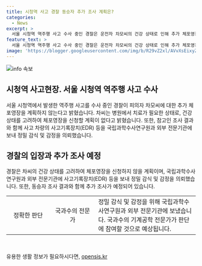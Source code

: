 ```yaml
---
title: 시청역 사고 경찰 동승자 추가 조사 계획은?
categories:
  - News
excerpt: >
  서울 시청역 역주행 사고 수사 중인 경찰은 운전자 차모씨의 건강 상태로 인해 추가 체포영장 계획이 없다고 밝혔다. 이에 대한 논란이 커지고 있으나 경찰은 판단은 법률적 요건에 따라 달라진다고 설명했다. 경찰은 사고 차량과 사고기록장치(EDR) 등을 국과수 및 외부 전문기관에 보내 정밀 감식·감정을 의뢰했으며, 동승자 조사 역시 추가로 진행될 예정이라고 밝혔다. (총 단어 수: 126)
feature_text: >
  서울 시청역 역주행 사고 수사 중인 경찰은 운전자 차모씨의 건강 상태로 인해 추가 체포영장 계획이 없다고 밝혔다. 이에 대한 논란이 커지고 있으나 경찰은 판단은 법률적 요건에 따라 달라진다고 설명했다. 경찰은 사고 차량과 사고기록장치(EDR) 등을 국과수 및 외부 전문기관에 보내 정밀 감식·감정을 의뢰했으며, 동승자 조사 역시 추가로 진행될 예정이라고 밝혔다. (총 단어 수: 126)
image: 'https://blogger.googleusercontent.com/img/b/R29vZ2xl/AVvXsEixyZcFfHzMRdzZMjFBmAUKJYCLCGyLL1o632UiGVXcaFdKo_bkvkuCioo0uUKlGfBVcT3P84aROyZIXSBEx3Aw5nCQ3pTgDom1WDC4m8eifvWiAmWEEVb4x6G_l8C0QH225ldMjyaFvpxGEBGNO37VmDTDMHGhJPq73UglMfDca1-0aw/s1600/blogspot.png'
---
```


<p><img src="https://blogger.googleusercontent.com/img/b/R29vZ2xl/AVvXsEixyZcFfHzMRdzZMjFBmAUKJYCLCGyLL1o632UiGVXcaFdKo_bkvkuCioo0uUKlGfBVcT3P84aROyZIXSBEx3Aw5nCQ3pTgDom1WDC4m8eifvWiAmWEEVb4x6G_l8C0QH225ldMjyaFvpxGEBGNO37VmDTDMHGhJPq73UglMfDca1-0aw/s1600/blogspot.png" alt="info 속보" /></p>

<h2 data-ke-size="size26">시청역 사고현장. 서울 시청역 역주행 사고 수사</h2>

<p data-ke-size="size16">서울 시청역에서 발생한 역주행 사고를 수사 중인 경찰이 피의자 차모씨에 대한 추가 체포영장을 계획하지 않는다고 밝혔습니다. 차씨는 병원에서 치료가 필요한 상태로, 건강 상태를 고려하여 체포영장을 신청할 계획이 없다고 밝혔습니다. 또한, 참고인 조사 결과와 함께 사고 차량의 사고기록장치(EDR) 등을 국립과학수사연구원과 외부 전문기관에 보내 정밀 감식 및 감정을 의뢰했습니다. </p>

<h2 data-ke-size="size26">경찰의 입장과 추가 조사 예정</h2>

<p data-ke-size="size16">경찰은 차씨의 건강 상태를 고려하여 체포영장을 신청하지 않을 계획이며, 국립과학수사연구원과 외부 전문기관에 사고기록장치(EDR) 등을 보내 정밀 감식 및 감정을 의뢰했습니다. 또한, 동승자 조사 결과와 함께 추가 조사가 예정되어 있습니다. </p>

<table>
   <colgroup>
   <col style="width: 23.0%">
   <col style="width: 24.0%">
   <col style="width: 53%">
   </colgroup>
   <tbody>
      <tr>
         <td style="text-align: center; width: 23.0%">정확한 판단</td>
         <td style="text-align: center; width: 24.0%">국과수의 전문가</td>
         <td style="width: 53%">정밀 감식 및 감정을 위해 국립과학수사연구원과 외부 전문기관에 보냈습니다. 국과수의 기계공학 전문가가 판단에 참여할 것으로 예상됩니다.</td>
      </tr>
   </tbody>
</table>

<p data-ke-size="size16">&nbsp;</p>
유용한 생활 정보가 필요하시다면, <a href="https://opensis.kr" rel="dofollow">opensis.kr</a>


